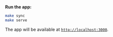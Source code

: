 
**Run the app:**

   ```bash
   make sync
   make serve
   ```

   The app will be available at [`http://localhost:3000`](http://localhost:3000).

